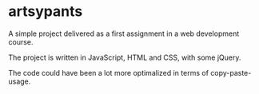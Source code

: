 # artsypants

A simple project delivered as a first assignment in a web development course. 

The project is written in JavaScript, HTML and CSS, with some jQuery. 

The code could have been a lot more optimalized in terms of copy-paste-usage.
